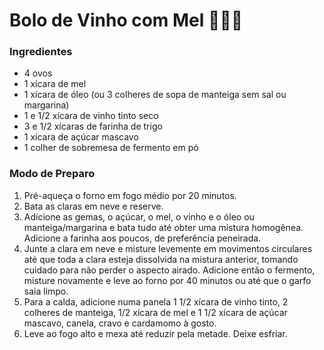 # Bolo de Vinho com Mel :honey_pot::wine_glass::cake:

### Ingredientes

- 4 ovos
- 1 xícara de mel
- 1 xícara de óleo (ou 3 colheres de sopa de manteiga sem sal ou margarina)
- 1 e 1/2 xícara de vinho tinto seco
- 3 e 1/2 xícaras de farinha de trigo
- 1 xícara de açúcar mascavo
- 1 colher de sobremesa de fermento em pó

### Modo de Preparo

1. Pré-aqueça o forno em fogo médio por 20 minutos. 
2. Bata as claras em neve e reserve.
3. Adicione as gemas, o açúcar, o mel, o vinho e o óleo ou manteiga/margarina e bata tudo até obter uma mistura homogênea. Adicione a farinha aos poucos, de preferência peneirada. 
4. Junte a clara em neve e misture levemente em movimentos circulares até que toda a clara esteja dissolvida na mistura anterior, tomando cuidado para não perder o aspecto airado. Adicione então o fermento, misture novamente e leve ao forno por 40 minutos ou até que o garfo saia limpo.
5. Para a calda, adicione numa panela 1 1/2 xícara de vinho tinto, 2 colheres de manteiga, 1/2 xícara de mel e 1 1/2 xícara de açúcar mascavo, canela, cravo e cardamomo à gosto.
6. Leve ao fogo alto e mexa até reduzir pela metade. Deixe esfriar.